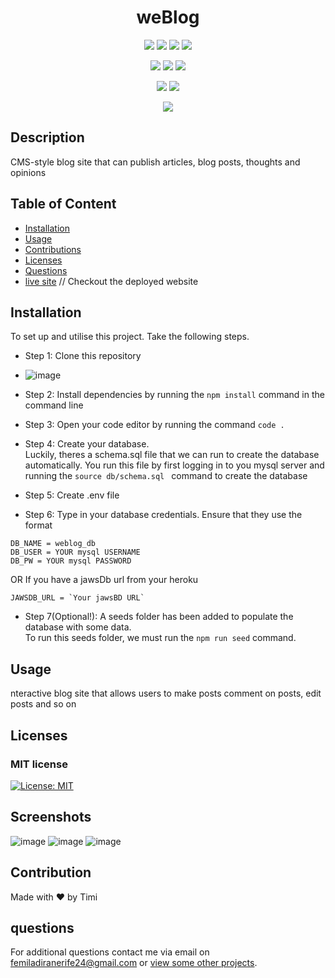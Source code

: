 
 <h1 align="center"> weBlog  </h1>
<p align="center">
 <img src="https://img.shields.io/badge/License-MIT-yellow.svg?style=for-the-badge&logo=mit&logoColor=white""/>
 <img src="https://img.shields.io/badge/NPM-%23000000.svg?style=for-the-badge&logo=npm&logoColor=white"/>
 <img src="https://img.shields.io/badge/node.js-6DA55F?style=for-the-badge&logo=node.js&logoColor=white"/>
 <img src ="https://img.shields.io/badge/MySQL-005C84?style=for-the-badge&logo=mysql&logoColor=white"/>
</p>
<p align="center">
 <img src ="https://img.shields.io/badge/express.js-%23404d59.svg?style=for-the-badge&logo=express&logoColor=%2361DAFB"/>
 <img src="https://img.shields.io/badge/Sequelize-52B0E7?style=for-the-badge&logo=Sequelize&logoColor=white" />
 <img src="https://img.shields.io/badge/Nodemon-Nodemon-green?style=for-the-badge&logo=nodemon&logoColor=%2361DAFB">
</p>
<p align="center">
 <img src ="https://img.shields.io/badge/API-REST%20API-orange?style=for-the-badge&logo=rest&logoColor=%2361DAFB"/>
 <img src ="https://img.shields.io/badge/Handlebars.js-f0772b?style=for-the-badge&logo=handlebarsdotjs&logoColor=black"/>
</p>

<p align="center">
<img src="https://img.shields.io/badge/Bootstrap-563D7C?style=for-the-badge&logo=bootstrap&logoColor=white"/>
</p>

 
## Description
 CMS-style blog site that can publish articles, blog posts, thoughts and opinions

    
## Table of Content
- [Installation](#installation)
- [Usage](#usage)
- [Contributions](#contribution)
- [Licenses](#licenses)
- [Questions](#questions)
- [live site](https://bloggersintech.herokuapp.com/login) // Checkout the deployed website 
    
        
## Installation
To set up and utilise this project. Take the following steps.

- Step 1: Clone this repository
- ![image](https://user-images.githubusercontent.com/104241247/194509957-20c4c275-a73b-41e0-9943-bc2e5aeb2e16.png)


- Step 2: Install dependencies by running the ``` npm install ``` command in the command line
- Step 3: Open your code editor by running the command ``` code . ```
- Step 4: Create your database.<br> Luckily, theres a schema.sql file that we can run to create the database automatically. 
You run this file by first logging in to you mysql server and running the ```source db/schema.sql ```
  command to create the database
- Step 5: Create .env file
- Step 6: Type in your database credentials. Ensure that they use the format
```
DB_NAME = weblog_db
DB_USER = YOUR mysql USERNAME 
DB_PW = YOUR mysql PASSWORD

```
OR
If you have a jawsDb url from your heroku 
```
JAWSDB_URL = `Your jawsBD URL`
```
- Step 7(Optional!): A seeds folder has been added to populate the database with some data.<br>
To run this seeds folder, we must run the ``` npm run seed ``` command. 
    
## Usage
nteractive blog site that allows users to make posts comment on posts, edit posts and so on
    
    
## Licenses
### MIT license
[![License: MIT](https://img.shields.io/badge/License-MIT-yellow.svg)](https://opensource.org/licenses/MIT)




## Screenshots

![image](https://user-images.githubusercontent.com/104241247/193959614-b2bf129a-97ca-452d-835f-c4f4ab998b5d.png)
![image](https://user-images.githubusercontent.com/104241247/194508502-1de8d8f2-3902-4261-9f4b-d7fac23cdbf4.png)
![image](https://user-images.githubusercontent.com/104241247/194508543-da48fc70-9517-4ae2-b172-0c32e196be46.png)


## Contribution
Made with ❤️ by Timi


## questions
For additional questions contact me via email on [femiladiranerife24@gmail.com](mailto:femiladiranerife24@gmail.com) or [view some other projects](https://github.com/FOR-TIMI/).

